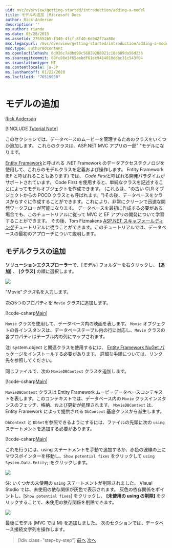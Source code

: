 ```yaml
---
uid: mvc/overview/getting-started/introduction/adding-a-model
title: モデルの追加 |Microsoft Docs
author: Rick-Anderson
description: ''
ms.author: riande
ms.date: 05/28/2015
ms.assetid: 276552b5-f349-4fcf-8f40-6d042f7aa88e
msc.legacyurl: /mvc/overview/getting-started/introduction/adding-a-model
msc.type: authoredcontent
ms.openlocfilehash: 0d926c7a8bd99c56820208921c10e609da56d236
ms.sourcegitcommit: 88fc80e3f65aebdf61ec9414810ddbc31c543f04
ms.translationtype: MT
ms.contentlocale: ja-JP
ms.lasthandoff: 01/22/2020
ms.locfileid: "76519038"
---
```

# <a name="adding-a-model"></a>モデルの追加

[Rick Anderson]((https://twitter.com/RickAndMSFT))

[!INCLUDE [Tutorial Note](index.md)]

このセクションでは、データベースのムービーを管理するためのクラスをいくつか追加します。 これらのクラスは、ASP.NET MVC アプリの一部&quot; &quot;モデルになります。

[Entity Framework](https://docs.microsoft.com/ef/)と呼ばれる .NET Framework のデータアクセステクノロジを使用して、これらのモデルクラスを定義および操作します。 Entity Framework (EF と呼ばれることもあります) では、 *Code First*と呼ばれる開発パラダイムがサポートされています。 Code First を使用すると、単純なクラスを記述することによってモデルオブジェクトを作成できます。 (これらは、&quot;の古い CLR オブジェクトからの POCO クラスとも呼ばれます。&quot;)その後、データベースをクラスからすぐに作成することができます。これにより、非常にクリーンで迅速な開発ワークフローが可能になります。 データベースを最初に作成する必要がある場合でも、このチュートリアルに従って MVC と EF アプリの開発について学習することができます。 その後、Tom Fizmakens [ASP.NET スキャフォールディング](xref:visual-studio/overview/2013/aspnet-scaffolding-overview)チュートリアルに従うことができます。このチュートリアルでは、データベースの最初のアプローチについて説明します。

## <a name="adding-model-classes"></a>モデルクラスの追加

**ソリューションエクスプローラー**で、[*モデル*] フォルダーを右クリックし、 **[追加]** 、 **[クラス]** の順に選択します。

![](adding-a-model/_static/image1.png)

&quot;Movie&quot;*クラス*名を入力します。

次の5つのプロパティを `Movie` クラスに追加します。

[!code-csharp[Main](adding-a-model/samples/sample1.cs)]

`Movie` クラスを使用して、データベース内の映画を表します。 `Movie` オブジェクトの各インスタンスは、データベーステーブル内の行に対応し、`Movie` クラスの各プロパティはテーブル内の列にマップされます。

注: system.object と関連クラスを使用するには、 [Entity Framework NuGet パッケージ](https://www.nuget.org/packages/EntityFramework/)をインストールする必要があります。 詳細な手順については、リンク先を参照してください。

同じファイルで、次の `MovieDBContext` クラスを追加します。

[!code-csharp[Main](adding-a-model/samples/sample2.cs?highlight=2,15-18)]

`MovieDBContext` クラスは Entity Framework ムービーデータベースコンテキストを表します。このコンテキストでは、データベース内の `Movie` クラスインスタンスのフェッチ、格納、および更新が処理されます。 `MovieDBContext` は、Entity Framework によって提供される `DbContext` 基底クラスから派生します。

`DbContext` と `DbSet`を参照できるようにするには、ファイルの先頭に次の `using` ステートメントを追加する必要があります。

[!code-csharp[Main](adding-a-model/samples/sample3.cs)]

これを行うには、using ステートメントを手動で追加するか、赤色の波線の上にマウスポインターを移動し、`Show potential fixes` をクリックして `using System.Data.Entity;` をクリックします。

![](adding-a-model/_static/image2.png)

注: いくつかの未使用の `using` ステートメントが削除されました。 Visual Studio では、未使用の依存関係が灰色で表示されます。 灰色の依存関係をポイントし、[`Show potential fixes`] をクリックし、 **[未使用の using の削除]** をクリックすることで、未使用の依存関係を削除できます。

![](adding-a-model/_static/image3.png)

最後にモデル (MVC では M) を追加しました。 次のセクションでは、データベース接続文字列を操作します。

> [!div class="step-by-step"]
> [前へ](adding-a-view.md)
> [次へ](creating-a-connection-string.md)
